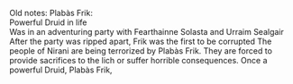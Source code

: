 Old notes:
	Plabàs Frik:  
	Powerful Druid in life  
	Was in an adventuring party with Fearthainne Solasta and Urraim Sealgair  
	After the party was ripped apart, Frik was the first to be corrupted
	The people of Nirani are being terrorized by Plabàs Frik. They are forced to provide sacrifices to the lich or suffer horrible consequences.
	Once a powerful Druid, Plabàs Frik,